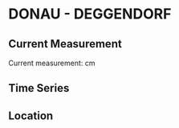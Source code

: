 # DONAU - DEGGENDORF

## Current Measurement

Current measurement: <Value topic="rivers/pegel-online/DONAU/DEGGENDORF/measurementValue"/> cm

## Time Series

<TimeSeries topic="rivers/pegel-online/DONAU/DEGGENDORF/measurementValue" period="week" />

## Location

<WorldMap>
  <Marker lat="48.824943730974475" lon="12.962349954256105" labelTopic="rivers/pegel-online/DONAU/DEGGENDORF" />
</WorldMap>
